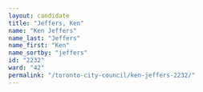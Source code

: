 ```yaml
---
layout: candidate
title: "Jeffers, Ken"
name: "Ken Jeffers"
name_last: "Jeffers"
name_first: "Ken"
name_sortby: "jeffers"
id: "2232"
ward: "42"
permalink: "/toronto-city-council/ken-jeffers-2232/"
---
```

